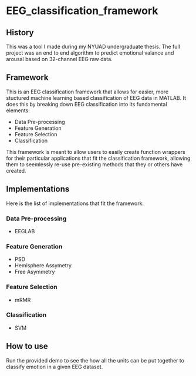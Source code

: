 # EEG_classification_framework

## History

This was a tool I made during my NYUAD undergraduate thesis. 
The full project was an end to end algorithm to predict emotional valance and arousal based on 32-channel EEG raw data. 

## Framework

This is an EEG classification framework that allows for easier, more stuctured machine learning based classification of EEG data in MATLAB.
It does this by breaking down EEG classification into its fundamental elements:

* Data Pre-processing 
* Feature Generation 
* Feature Selection 
* Classification

This framework is meant to allow users to easily create function wrappers for their particular applications that fit the classification framework, allowing them to seemlessly re-use pre-existing methods that they or others have created.

## Implementations

Here is the list of implementations that fit the framework:

### Data Pre-processing

* EEGLAB 

### Feature Generation

* PSD
* Hemisphere Assymetry
* Free Asymmetry

### Feature Selection

* mRMR

### Classification

* SVM


## How to use
Run the provided demo to see the how all the units can be put together to classify emotion in a given EEG dataset.

